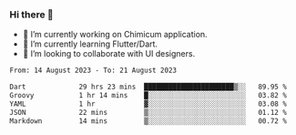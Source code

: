 ### Hi there 👋

<!--
**devcat37/devcat37** is a ✨ _special_ ✨ repository because its `README.md` (this file) appears on your GitHub profile.-->


- 🔭 I’m currently working on Chimicum application.
- 🌱 I’m currently learning Flutter/Dart.
- 👯 I’m looking to collaborate with UI designers.
<!-- - 🤔 I’m looking for help with ... -->

<!--START_SECTION:waka-->

```txt
From: 14 August 2023 - To: 21 August 2023

Dart             29 hrs 23 mins  ██████████████████████▒░░   89.95 %
Groovy           1 hr 14 mins    █░░░░░░░░░░░░░░░░░░░░░░░░   03.82 %
YAML             1 hr            ▓░░░░░░░░░░░░░░░░░░░░░░░░   03.08 %
JSON             22 mins         ▒░░░░░░░░░░░░░░░░░░░░░░░░   01.12 %
Markdown         14 mins         ▒░░░░░░░░░░░░░░░░░░░░░░░░   00.72 %
```

<!--END_SECTION:waka-->
